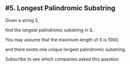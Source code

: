 #5. Longest Palindromic Substring
-------


Given a string S, 

find the longest palindromic substring in S. 

You may assume that the maximum length of S is 1000, 

and there exists one unique longest palindromic substring.

Subscribe to see which companies asked this question